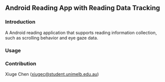 ## Android Reading App with Reading Data Tracking

### Introduction
A Android reading application that supports reading information collection, such as scrolling behavior and eye gaze data.

### Usage

### Contribution
Xiuge Chen (xiugec@student.unimelb.edu.au)